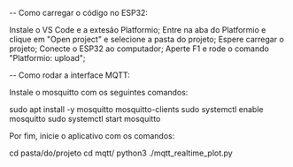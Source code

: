 -- Como carregar o código no ESP32:

Instale o VS Code e a extesão Platformio;
Entre na aba do Platformio e clique em "Open project" e selecione a pasta do projeto;
Espere carregar o projeto;
Conecte o ESP32 ao computador;
Aperte F1 e rode o comando "Platformio: upload";


-- Como rodar a interface MQTT:

Instale o mosquitto com os seguintes comandos:

sudo apt install -y mosquitto mosquitto-clients
sudo systemctl enable mosquitto
sudo systemctl start mosquitto

Por fim, inicie o aplicativo com os comandos:

cd pasta/do/projeto
cd mqtt/
python3 ./mqtt_realtime_plot.py
